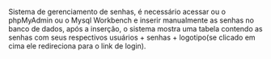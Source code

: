 Sistema de gerenciamento de senhas, é necessário acessar ou o phpMyAdmin ou o Mysql Workbench e inserir manualmente as senhas no banco de dados, após a inserção, o sistema mostra uma tabela contendo as senhas com seus respectivos usuários + senhas + logotipo(se clicado em cima ele redireciona para o link de login).

